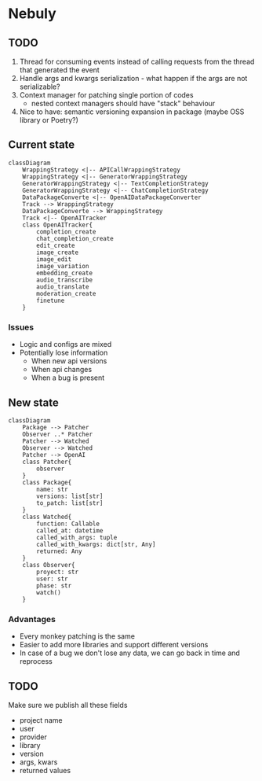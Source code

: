 # Nebuly

## TODO

1. Thread for consuming events instead of calling requests from the thread that generated the event
2. Handle args and kwargs serialization - what happen if the args are not serializable? 
3. Context manager for patching single portion of codes
   - nested context managers should have "stack" behaviour
4. Nice to have: semantic versioning expansion in package (maybe OSS library or Poetry?)

## Current state

```mermaid
classDiagram
    WrappingStrategy <|-- APICallWrappingStrategy
    WrappingStrategy <|-- GeneratorWrappingStrategy
    GeneratorWrappingStrategy <|-- TextCompletionStrategy
    GeneratorWrappingStrategy <|-- ChatCompletionStrategy
    DataPackageConverte <|-- OpenAIDataPackageConverter
    Track --> WrappingStrategy
    DataPackageConverte --> WrappingStrategy
    Track <|-- OpenAITracker
    class OpenAITracker{
        completion_create
        chat_completion_create
        edit_create
        image_create
        image_edit
        image_variation
        embedding_create
        audio_transcribe
        audio_translate
        moderation_create
        finetune
    }
```

### Issues

- Logic and configs are mixed
- Potentially lose information
    - When new api versions
    - When api changes
    - When a bug is present


## New state

```mermaid
classDiagram
    Package --> Patcher
    Observer ..* Patcher
    Patcher --> Watched
    Observer --> Watched
    Patcher --> OpenAI
    class Patcher{
        observer
    }
    class Package{
        name: str
        versions: list[str]
        to_patch: list[str]
    }
    class Watched{
        function: Callable
        called_at: datetime
        called_with_args: tuple
        called_with_kwargs: dict[str, Any]
        returned: Any
    }
    class Observer{
        proyect: str
        user: str
        phase: str
        watch()
    }
```

### Advantages

- Every monkey patching is the same
- Easier to add more libraries and support different versions
- In case of a bug we don't lose any data, we can go back in time and reprocess


## TODO

Make sure we publish all these fields

- project name
- user
- provider
- library
- version
- args, kwars
- returned values
